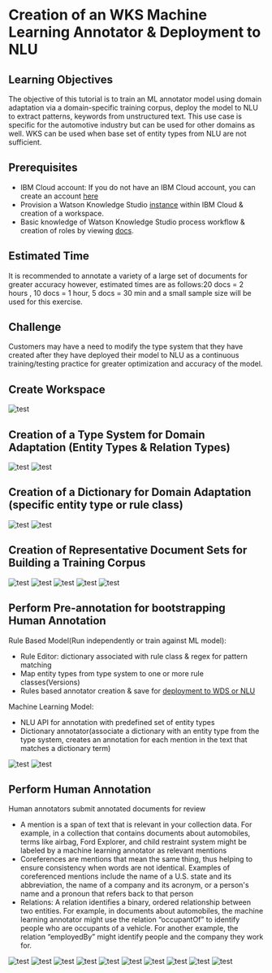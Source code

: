 # Creation of an WKS Machine Learning Annotator & Deployment to NLU

## Learning Objectives

The objective of this tutorial is to train an ML annotator model using domain adaptation via a domain-specific training corpus, deploy the model to NLU to extract patterns, keywords from unstructured text. This use case is specific for the automotive industry but can be used for other domains as well. WKS can be used when base set of entity types from NLU are not sufficient.


## Prerequisites

- IBM Cloud account: If you do not have an IBM Cloud account, you can create an account [here](https://cloud.ibm.com/)
- Provision a Watson Knowledge Studio [instance](https://cloud.ibm.com/catalog/services/knowledge-studio?hideTours=true&?cm_sp=WatsonPlatform-WatsonPlatform-_-OnPageNavCTA-IBMWatson_Discovery-_-Watson_Developer_Website) within IBM Cloud & creation of a workspace.
- Basic knowledge of Watson Knowledge Studio process workflow & creation of roles by viewing [docs](https://cloud.ibm.com/docs/services/watson-knowledge-studio?topic=watson-knowledge-studio-wks_tutintro#wks_tokenizer).

## Estimated Time

It is recommended to annotate a variety of a large set of documents for greater accuracy however, estimated times are as follows:20 docs = 2 hours , 10 docs = 1 hour, 5 docs = 30 min and a small sample size will be used for this exercise.

## Challenge

Customers may have a need to modify the type system that they have created after they have deployed their model to NLU as a continuous training/testing practice for greater optimization and accuracy of the model.

## Create Workspace

![test](https://github.com/bmguillo/watsonknowledgestudio_nludeploy/blob/master/img/1.png)

## Creation of a Type System for Domain Adaptation (Entity Types & Relation Types)

![test](https://github.com/bmguillo/watsonknowledgestudio_nludeploy/blob/master/img/4.png)
![test](https://github.com/bmguillo/watsonknowledgestudio_nludeploy/blob/master/img/2_entitytypes.png)

## Creation of a Dictionary for Domain Adaptation (specific entity type or rule class)

![test](https://github.com/bmguillo/watsonknowledgestudio_nludeploy/blob/master/img/7_dictionarysizing.png)
![test](https://github.com/bmguillo/watsonknowledgestudio_nludeploy/blob/master/img/8_dictionarysizing.png)

## Creation of Representative Document Sets for Building a Training Corpus

![test](https://github.com/bmguillo/watsonknowledgestudio_nludeploy/blob/master/img/10_documentsetsizing.png)
![test](https://github.com/bmguillo/watsonknowledgestudio_nludeploy/blob/master/img/11_addadocumentsetsizing.png)
![test](https://github.com/bmguillo/watsonknowledgestudio_nludeploy/blob/master/img/12_documentsetsfilledinresized.png)
![test](https://github.com/bmguillo/watsonknowledgestudio_nludeploy/blob/master/img/14_createannotationsetsizing.png)
![test](https://github.com/bmguillo/watsonknowledgestudio_nludeploy/blob/master/img/15_annotationsetsizing.png)


## Perform Pre-annotation for bootstrapping Human Annotation

Rule Based Model(Run independently or train against ML model):
- Rule Editor: dictionary associated with rule class & regex for pattern matching
- Map entity types from type system to one or more rule classes(Versions)
- Rules based annotator creation & save for [deployment to WDS or NLU](https://cloud.ibm.com/docs/services/watson-knowledge-studio?topic=watson-knowledge-studio-wks_rule_publish#wks_rule_publish)

Machine Learning Model:
- NLU API for annotation with predefined set of entity types
- Dictionary annotator(associate a dictionary with an entity type from the type system, creates an annotation for each mention in the text that matches a dictionary term)

![test](https://github.com/bmguillo/watsonknowledgestudio_nludeploy/blob/master/img/22_ruleeditorsizing.png)
![test](https://github.com/bmguillo/watsonknowledgestudio_nludeploy/blob/master/img/23_dictionarysizing.png)

## Perform Human Annotation 

Human annotators submit annotated documents for review
- A mention is a span of text that is relevant in your collection data. For example, in a collection that contains documents about automobiles, terms like airbag, Ford Explorer, and child restraint system might be labeled by a machine learning annotator as relevant mentions
- Coreferences are mentions that mean the same thing, thus helping to ensure consistency when words are not identical. Examples of coreferenced mentions include the name of a U.S. state and its abbreviation, the name of a company and its acronym, or a person's name and a pronoun that refers back to that person
- Relations: A relation identifies a binary, ordered relationship between two entities. For example, in documents about automobiles, the machine learning annotator might use the relation “occupantOf” to identify people who are occupants of a vehicle. For another example, the relation “employedBy” might identify people and the company they work for.

![test](https://github.com/bmguillo/watsonknowledgestudio_nludeploy/blob/master/img/17_annotationtaskresized.png)
![test](https://github.com/bmguillo/watsonknowledgestudio_nludeploy/blob/master/img/18_annotationtaskcreationsizing.png)
![test](https://github.com/bmguillo/watsonknowledgestudio_nludeploy/blob/master/img/20_addannotationsettotaskresize.png)
![test](https://github.com/bmguillo/watsonknowledgestudio_nludeploy/blob/master/img/28_humanannotationprogressresizing.png)
![test](https://github.com/bmguillo/watsonknowledgestudio_nludeploy/blob/master/img/29_fiatannotationresizing.png)
![test](https://github.com/bmguillo/watsonknowledgestudio_nludeploy/blob/master/img/30_inprogresssizing.png)
![test](https://github.com/bmguillo/watsonknowledgestudio_nludeploy/blob/master/img/31_completeannotationtaskresisze.png)
![test](https://github.com/bmguillo/watsonknowledgestudio_nludeploy/blob/master/img/32_completedannotationtasksresize.png)
![test](https://github.com/bmguillo/watsonknowledgestudio_nludeploy/blob/master/img/33_acceptannotationsetsresize.png)
![test](https://github.com/bmguillo/watsonknowledgestudio_nludeploy/blob/master/img/34_completeannotationsetresize.png)





